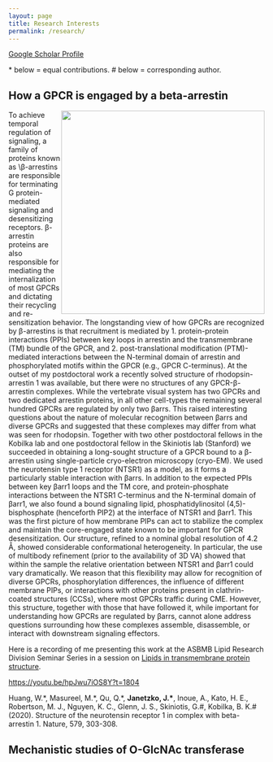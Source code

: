 ```yaml
---
layout: page
title: Research Interests
permalink: /research/
---
```


[Google Scholar Profile]([https://scholar.google.com/citations?user=MHNfkuUAAAAJ&hl=en&oi=ao](https://scholar.google.com/citations?user=a9nNtM8AAAAJ&hl=en))

\* below = equal contributions.
\# below = corresponding author.

## How a GPCR is engaged by a beta-arrestin

<p>
<img src="https://jjanetzko.github.io/images/overall_EM_figure-01.png" style="float:right;width:400px;">
To achieve temporal regulation of signaling, a family of proteins known as \&#946-arrestins are responsible for terminating G protein-mediated signaling and desensitizing receptors. &#946-arrestin proteins are also responsible for mediating the internalization of most GPCRs and dictating their recycling and re-sensitization behavior. The longstanding view of how GPCRs are recognized by &#946-arrestins is that recruitment is mediated by 1. protein-protein interactions (PPIs) between key loops in arrestin and the transmembrane (TM) bundle of the GPCR, and 2. post-translational modification (PTM)-mediated interactions between the N-terminal domain of arrestin and phosphorylated motifs within the GPCR (e.g., GPCR C-terminus). At the outset of my postdoctoral work a recently solved structure of rhodopsin-arrestin 1 was available, but there were no structures of any GPCR-&#946-arrestin complexes. While the vertebrate visual system has two GPCRs and two dedicated arrestin proteins, in all other cell-types the remaining several hundred GPCRs are regulated by only two &#946arrs. This raised interesting questions about the nature of molecular recognition between &#946arrs and diverse GPCRs and suggested that these complexes may differ from what was seen for rhodopsin. Together with two other postdoctoral fellows in the Kobilka lab and one postdoctoral fellow in the Skiniotis lab (Stanford) we succeeded in obtaining a long-sought structure of a GPCR bound to a &#946-arrestin using single-particle cryo-electron microscopy (cryo-EM). We used the neurotensin type 1 receptor (NTSR1) as a model, as it forms a particularly stable interaction with &#946arrs. In addition to the expected PPIs between key &#946arr1 loops and the TM core, and protein-phosphate interactions between the NTSR1 C-terminus and the N-terminal domain of &#946arr1, we also found a bound signaling lipid, phosphatidylinositol (4,5)-bisphosphate (henceforth PIP2) at the interface of NTSR1 and &#946arr1. This was the first picture of how membrane PIPs can act to stabilize the complex and maintain the core-engaged state known to be important for GPCR desensitization. Our structure, refined to a nominal global resolution of 4.2 &#8491, showed considerable conformational heterogeneity. In particular, the use of multibody refinement (prior to the availability of 3D VA) showed that within the sample the relative orientation between NTSR1 and &#946arr1 could vary dramatically. We reason that this flexibility may allow for recognition of diverse GPCRs, phosphorylation differences, the influence of different membrane PIPs, or interactions with other proteins present in clathrin-coated structures (CCSs), where most GPCRs traffic during CME. However, this structure, together with those that have followed it, while important for understanding how GPCRs are regulated by &#946arrs, cannot alone address questions surrounding how these complexes assemble, disassemble, or interact with downstream signaling effectors.
</p>

Here is a recording of me presenting this work at the ASBMB Lipid Research Division Seminar Series in a session on [Lipids in transmembrane protein structure](https://youtu.be/hpJwu7iOS8Y?t=1804).

https://youtu.be/hpJwu7iOS8Y?t=1804

Huang, W.\*, Masureel, M.\*, Qu, Q.\*, **Janetzko, J.\***, Inoue, A., Kato, H. E., Robertson, M. J., Nguyen, K. C., Glenn, J. S., Skiniotis, G.\#, Kobilka, B. K.\# (2020). Structure of the neurotensin receptor 1 in complex with beta-arrestin 1. Nature, 579, 303-308.

## Mechanistic studies of O-GlcNAc transferase
